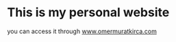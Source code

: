 <h1>This is my personal website</h1>
you can access it through <a href="https://www.omermuratkirca.com">www.omermuratkirca.com</a>
